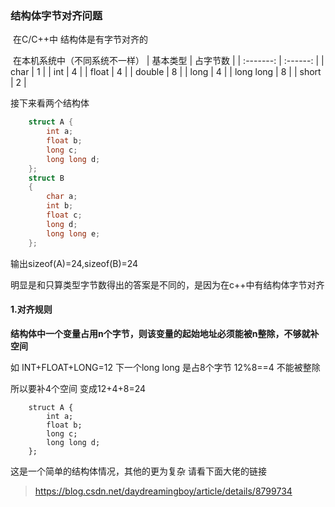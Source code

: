 ### 结构体字节对齐问题

​	在C/C++中 结构体是有字节对齐的

​	在本机系统中（不同系统不一样）
| 基本类型  | 占字节数 |
| :-------: | :------: |
|   char    |    1     |
|    int    |    4     |
|   float   |    4     |
|  double   |    8     |
|   long    |    4     |
| long long |    8     |
|   short   |    2     |

接下来看两个结构体

```c++
    struct A {
        int a;
        float b;
        long c;
        long long d;
    };
    struct B
    {
        char a;
        int b;
        float c;
        long d;
        long long e;
    };
```

输出sizeof(A)=24,sizeof(B)=24

明显是和只算类型字节数得出的答案是不同的，是因为在c++中有结构体字节对齐

#### 1.对齐规则

​	**结构体中一个变量占用n个字节，则该变量的起始地址必须能被n整除，不够就补空间**



如    INT+FLOAT+LONG=12    下一个long long 是占8个字节  12%8==4 不能被整除

所以要补4个空间 变成12+4+8=24

```shijiqingkc++
    struct A {
        int a;
        float b;
        long c;
        long long d;
    };
```



这是一个简单的结构体情况，其他的更为复杂 请看下面大佬的链接

>https://blog.csdn.net/daydreamingboy/article/details/8799734





